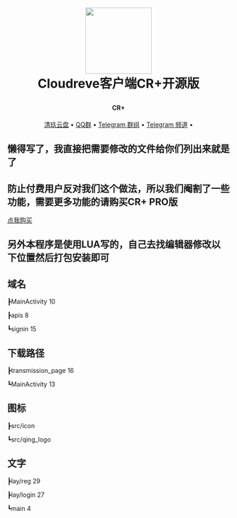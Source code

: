 <h1 align="center">
  
  <a href="https://www.qjpan.com/" alt="logo" ><img src="https://pan.z2z.cc/tu/logo-removebg-preview.png" width="150"/></a>
   <br>
   Cloudreve客户端CR+开源版
 
</h1>

<h4 align="center">CR+</h4>



<p align="center">
  <a href="https://www.qingstore.cn">清玖云盘</a> •
  <a href="https://jq.qq.com/?_wv=1027&k=ZgLrYvkq">QQ群</a> •
  <a href="https://t.me/cloudreve_crq">Telegram 群组</a> •
  <a href="https://t.me/cloudreve_cr">Telegram 频道</a> •
</p>




## 懒得写了，我直接把需要修改的文件给你们列出来就是了

## 防止付费用户反对我们这个做法，所以我们阉割了一些功能，需要更多功能的请购买CR+ PRO版
<a href="https://cr.z2z.cc/">点我购买</a> 

## 另外本程序是使用LUA写的，自己去找编辑器修改以下位置然后打包安装即可

## 域名

┣MainActivity 10

┣apis 8

┗signin 15

## 下载路径

┣transmission_page 16

┗MainActivity 13

## 图标

┣src/icon

┗src/qing_logo

## 文字

┣lay/reg 29

┣lay/login 27

┗main 4
